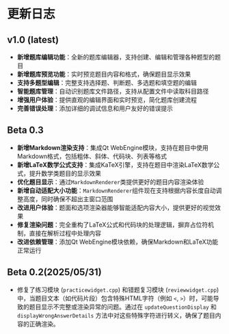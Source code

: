 # 更新日志

## v1.0 (latest)

  - **新增题库编辑功能**：全新的题库编辑器，支持创建、编辑和管理各种题型的题目
  - **新增题库预览功能**：实时预览题目内容和格式，确保题目显示效果
  - **支持多题型编辑**：完整支持选择题、判断题、多选题和填空题的编辑
  - **智能题库管理**：自动识别题库文件路径，支持从配置文件中读取科目路径
  - **增强用户体验**：提供直观的编辑界面和实时预览，简化题库创建流程
  - **完善错误处理**：添加详细的调试信息和用户友好的错误提示

## Beta 0.3

  - **新增Markdown渲染支持**：集成Qt WebEngine模块，支持在题目中使用Markdown格式，包括粗体、斜体、代码块、列表等格式
  - **新增LaTeX数学公式支持**：集成KaTeX引擎，支持在题目中渲染LaTeX数学公式，提升数学类题目的显示效果
  - **优化题目显示**：通过`MarkdownRenderer`类提供更好的题目内容渲染体验
  - **新增自动适配大小功能**：`MarkdownRenderer`组件现在支持根据内容长度自动调整高度，同时确保不超出主窗口范围
  - **改进用户体验**：题面和选项渲染器能够智能适配内容大小，提供更好的视觉效果
  - **修复渲染问题**：完全重构了LaTeX公式和代码块的处理逻辑，摒弃占位符机制，直接在解析过程中处理内容
  - **改进依赖管理**：添加Qt WebEngine模块依赖，确保Markdown和LaTeX功能正常运行

## Beta 0.2(2025/05/31)

  - 修复了练习模块 (`practicewidget.cpp`) 和错题复习模块 (`reviewwidget.cpp`) 中，当题目文本（如代码片段）包含特殊HTML字符（例如 `<`, `>`）时，可能导致的题目显示不完整或渲染异常的问题。通过在 `updateQuestionDisplay` 和 `displayWrongAnswerDetails` 方法中对这些特殊字符进行转义，确保了题目内容的正确渲染。